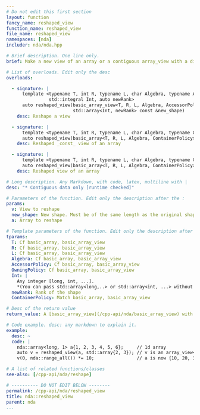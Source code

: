 ```yaml
---
# Do not edit this first section
layout: function
fancy_name: reshaped_view
function_name: reshaped_view
file_name: reshaped_view
namespaces: [nda]
includer: nda/nda.hpp

# Brief description. One line only.
brief: Make a new view of an array or a contiguous array_view with a different shape.

# List of overloads. Edit only the desc
overloads:

  - signature: |
      template <typename T, int R, typename L, char Algebra, typename AccessorPolicy, typename OwningPolicy,
                std::integral Int, auto newRank>
      auto reshaped_view(basic_array_view<T, R, L, Algebra, AccessorPolicy, OwningPolicy> v,
                         std::array<Int, newRank> const &new_shape)
    desc: Reshape a view

  - signature: |
      template <typename T, int R, typename L, char Algebra, typename ContainerPolicy, std::integral Int, auto newRank>
      auto reshaped_view(basic_array<T, R, L, Algebra, ContainerPolicy> const &a, std::array<Int, newRank> const &new_shape)
    desc: Reshaped _const_ view of an array

  - signature: |
      template <typename T, int R, typename L, char Algebra, typename ContainerPolicy, std::integral Int, auto newRank>
      auto reshaped_view(basic_array<T, R, L, Algebra, ContainerPolicy> &a, std::array<Int, newRank> const &new_shape)
    desc: Reshaped view of an array

# Long description. Any Markdown, with code, latex, multiline with |
desc: "* Contiguous data only [runtime checked]"

# Parameters of the function. Edit only the description after the :
params:
  v: View to reshape
  new_shape: New shape. Must be of the same length as the original shape.
  a: Array to reshape

# Template parameters of the function. Edit only the description after the :
tparams:
  T: Cf basic_array, basic_array_view
  R: Cf basic_array, basic_array_view
  L: Cf basic_array, basic_array_view
  Algebra: Cf basic_array, basic_array_view
  AccessorPolicy: Cf basic_array, basic_array_view
  OwningPolicy: Cf basic_array, basic_array_view
  Int: |
    Any integer [long, int, ...].
    *(You can pass std::array<long,..> or std::array<int, ...> without thinking about it.*)
  newRank: Rank of the shape
  ContainerPolicy: Match basic_array, basic_array_view

# Desc of the return value
return_value: A [basic_array_view](/cpp-api/nda/basic_array_view) with the same `T`, Policies, but new shape and rank.

# Code example. desc: any markdown to explain it.
example:
  desc: ~
  code: |
    nda::array<long, 1> a{1, 2, 3, 4, 5, 6};     // 1d array
    auto v = reshaped_view(a, std::array{2, 3}); // v is an array_view<long,2> of size 2 x 3
    v(0, nda::range_all()) *= 10;                // a is now {10, 20, 30, 4, 5, 6}

# A list of related functions/classes
see-also: [/cpp-api/nda/reshape]

# ---------- DO NOT EDIT BELOW --------
permalink: /cpp-api/nda/reshaped_view
title: nda::reshaped_view
parent: nda
...
```


